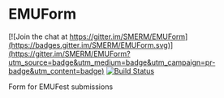 # EMUForm

[![Join the chat at https://gitter.im/SMERM/EMUForm](https://badges.gitter.im/SMERM/EMUForm.svg)](https://gitter.im/SMERM/EMUForm?utm_source=badge&utm_medium=badge&utm_campaign=pr-badge&utm_content=badge)
[![Build Status](https://api.travis-ci.org/SMERM/EMUForm.svg?branch=master)](https://travis-ci.org/SMERM/EMUForm)

Form for EMUFest submissions
